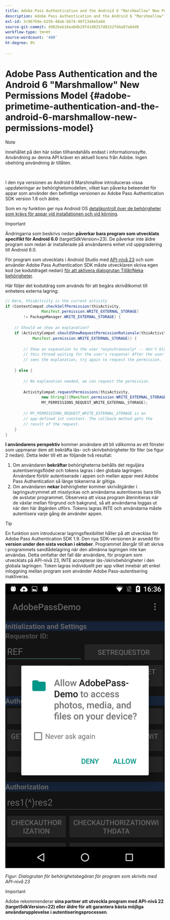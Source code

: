```yaml
---
title: Adobe Pass Authentication and the Android 6 "Marshmallow" New Permissions Model
description: Adobe Pass Authentication and the Android 6 "Marshmallow" New Permissions Model
exl-id: 3c96769e-b25b-48ab-bb74-40f13d4e5a84
source-git-commit: d982beb16ea0db29f41d0257d8332fd4a07a84d8
workflow-type: tm+mt
source-wordcount: '480'
ht-degree: 0%

---
```


# Adobe Pass Authentication and the Android 6 &quot;Marshmallow&quot; New Permissions Model {#adobe-primetime-authentication-and-the-android-6-marshmallow-new-permissions-model}

>[!NOTE]
>
>Innehållet på den här sidan tillhandahålls endast i informationssyfte. Användning av denna API kräver en aktuell licens från Adobe. Ingen obehörig användning är tillåten.

</br>

I den nya versionen av Android 6 Marshmallow introduceras vissa uppdateringar av behörighetsmodellen, vilket kan påverka beteendet för appar som använder den befintliga versionen av Adobe Pass Authentication SDK version 1.8 och äldre.

Som en ny funktion ger nya Android OS [detaljkontroll över de behörigheter som krävs för appar vid installationen och vid körning](https://developer.android.com/about/versions/marshmallow/android-6.0-changes.html).

>[!IMPORTANT]
>
>Ändringarna som beskrivs nedan **påverkar bara program som utvecklats specifikt för Android 6.0** (targetSdkVersion=23). De påverkar inte äldre program som redan är installerade på användarens enhet vid uppgradering till Android 6.0.


För program som utvecklats i Android Studio med [API-nivå 23](http://developer.android.com/sdk/api_diff/23/changes.html) och som använder Adobe Pass Authentication SDK måste utvecklaren skriva egen kod (se kodutdraget nedan) [ för att aktivera dialogrutan Tillåt/Neka behörigheter](https://developer.android.com/training/permissions/requesting.html).

Här följer det kodutdrag som används för att begära skrivåtkomst till enhetens externa lagring:

```java
// Here, thisActivity is the current activity
if (ContextCompat.checkSelfPermission(thisActivity,
                Manifest.permission.WRITE_EXTERNAL_STORAGE)
        != PackageManager.WRITE_EXTERNAL_STORAGE) {

    // Should we show an explanation?
    if (ActivityCompat.shouldShowRequestPermissionRationale(thisActivity,
            Manifest.permission.WRITE_EXTERNAL_STORAGE)) {

        // Show an expanation to the user *asynchronously* -- don't block
        // this thread waiting for the user's response! After the user
        // sees the explanation, try again to request the permission.

    } else {

        // No explanation needed, we can request the permission.

        ActivityCompat.requestPermissions(thisActivity,
                new String[]{Manifest.permission.WRITE_EXTERNAL_STORAGE},
                MY_PERMISSIONS_REQUEST_WRITE_EXTERNAL_STORAGE);

        // MY_PERMISSIONS_REQUEST_WRITE_EXTERNAL_STORAGE is an
        // app-defined int constant. The callback method gets the
        // result of the request.
    }
}
```




**I användarens perspektiv** kommer användare att bli välkomna av ett fönster som uppmanar dem att bekräfta läs- och skrivbehörigheter för filer (se figur 2 nedan). Detta leder till ett av följande två resultat:

1. Om användaren **bekräftar** behörigheterna behålls det reguljära autentiseringsflödet och tokens lagras i den globala lagringen. Användare förblir autentiserade i appen och mellan appar med Adobe Pass Authentication så länge tokenerna är giltiga.
1. Om användaren **nekar** behörigheter kommer skrivåtgärder i lagringsutrymmet att misslyckas och användarna autentiseras bara tills de avslutar programmet. Observera att vissa program återinitieras när de växlar mellan förgrund och bakgrund, så att användarna loggas ut när den här åtgärden utförs. Tokens lagras INTE och användarna måste autentisera varje gång de använder appen.


>[!TIP]
>
>En funktion som introducerar lagringsflexibilitet håller på att utvecklas för Adobe Pass Authentication SDK 1.9. Den nya SDK-versionen är avsedd för **version under den sista veckan i oktober**. Programmet återgår till att skriva i programmets sandlådelagring när den allmänna lagringen inte kan användas. Detta omfattar det fall där användare, för program som utvecklats på API-nivå 23, INTE accepterar läs-/skrivbehörigheter i den globala lagringen. Token lagras individuellt per app vilket innebär att enkel inloggning mellan program som använder Adobe Pass-autentisering inaktiveras.


![](../assets/android-permissions-request.png)

*Figur: Dialogrutan för behörighetsbegäran för program som skrivits med API-nivå 23*

>[!IMPORTANT]
>
> Adobe rekommenderar **sina partner att utveckla program med API-nivå 22 (targetSdkVersion=22) eller äldre för att garantera bästa möjliga användarupplevelse i autentiseringsprocessen**.
